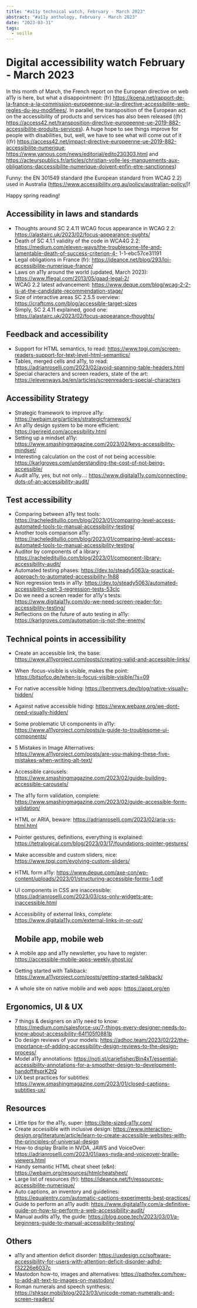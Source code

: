 ```yaml
---
title: "#a11y technical watch, February - March 2023"
abstract: "#a11y anthology, February - March 2023"
date: "2023-03-31"
tags:
  - veille
---
```

# Digital accessibility watch February - March 2023
In this month of March, the French report on the European directive on web a11y is here, but what a disappointment: (fr) https://koena.net/rapport-de-la-france-a-la-commission-europeenne-sur-la-directive-accessibilite-web-regles-du-jeu-modifiees/. In parallel, the transposition of the European act on the accessibility of products and services has also been released ((fr) https://access42.net/transposition-directive-europeenne-ue-2019-882-accessibilite-produits-services). A huge hope to see things improve for people with disabilities, but, well, we have to see what will come out of it ((fr) https://access42.net/impact-directive-europeenne-ue-2019-882-accessibilite-numerique, https://www.yanous.com/news/editorial/edito230303.html and 
https://acteurspublics.fr/articles/christian-volle-les-manquements-aux-obligations-daccessibilite-numerique-doivent-enfin-etre-sanctionnes)

Funny: the EN 301549 standard (the European standard from WCAG 2.2) used in Australia (https://www.accessibility.org.au/policy/australian-policy/)!

Happy spring reading!

## Accessibility in laws and standards
- Thoughts around SC 2.4.11 WCAG focus appearance in WCAG 2.2: https://alastairc.uk/2023/02/focus-appearance-oughts/
- Death of SC 4.1.1 validity of the code in WCA4G 2.2: https://medium.com/eleven-ways/the-troublesome-life-and-lamentable-death-of-success-criterion-4- 1-1-ebc57ce31191
- Legal obligations in France (fr): https://ideance.net/blog/293/loi-accessibilite-numerique-france/
- Laws on a11y around the world (updated, March 2023): https://www.lflegal.com/2013/05/gaad-legal-2/
- WCAG 2.2 latest advancement: https://www.deque.com/blog/wcag-2-2-is-at-the-candidate-recommendation-stage/
- Size of interactive areas SC 2.5.5 overview: https://craftcms.com/blog/accessible-target-sizes
- Simply, SC 2.4.11 explained, good one: https://alastairc.uk/2023/02/focus-appearance-thoughts/
## Feedback and accessibility
- Support for HTML semantics, to read: https://www.tpgi.com/screen-readers-support-for-text-level-html-semantics/
- Tables, merged cells and a11y, to read: https://adrianroselli.com/2023/02/avoid-spanning-table-headers.html
- Special characters and screen readers, state of the art: https://elevenways.be/en/articles/screenreaders-special-characters
## Accessibility Strategy
- Strategic framework to improve a11y: https://webaim.org/articles/strategicframework/
- An a11y design system to be more efficient: https://gerireid.com/accessibility.html
- Setting up a mindset a11y: https://www.smashingmagazine.com/2023/02/keys-accessibility-mindset/
- Interesting calculation on the cost of not being accessible: https://karlgroves.com/understanding-the-cost-of-not-being-accessible/
- Audit a11y, yes, but not only...: https://www.digitala11y.com/connecting-dots-of-an-accessibility-audit/
## Test accessibility
- Comparing between a11y test tools: https://racheleditullio.com/blog/2023/01/comparing-level-access-automated-tools-to-manual-accessibility-testing/
- Another tools comparison a11y: https://racheleditullio.com/blog/2023/01/comparing-level-access-automated-tools-to-manual-accessibility-testing/
- Auditor by components of a library: https://racheleditullio.com/blog/2023/01/component-library-accessibility-audit/
- Automated testing phases: https://dev.to/steady5063/a-practical-approach-to-automated-accessibility-1h88
- Non regression tests in a11y: https://dev.to/steady5063/automated-accessibility-part-3-regression-tests-53clc
- Do we need a screen reader for a11y's tests: https://www.digitala11y.com/do-we-need-screen-reader-for-accessibility-testing/
- Reflections on the future of auto testing in a11y: https://karlgroves.com/automation-is-not-the-enemy/
## Technical points in accessibility
- Create an accessible link, the base: https://www.a11yproject.com/posts/creating-valid-and-accessible-links/
- When :focus-visible is visible, makes the point: https://bitsofco.de/when-is-focus-visible-visible/?s=09
- For native accessible hiding: https://benmyers.dev/blog/native-visually-hidden/
- Against native accessible hiding: https://www.webaxe.org/we-dont-need-visually-hidden/
- Some problematic UI components in a11y: https://www.a11yproject.com/posts/a-guide-to-troublesome-ui-components/
- 5 Mistakes in Image Alternatives: https://www.a11yproject.com/posts/are-you-making-these-five-mistakes-when-writing-alt-text/
- Accessible carousels: https://www.smashingmagazine.com/2023/02/guide-building-accessible-carousels/
- The a11y form validation, complete: https://www.smashingmagazine.com/2023/02/guide-accessible-form-validation/
- HTML or ARIA, beware: https://adrianroselli.com/2023/02/aria-vs-html.html
- Pointer gestures, definitions, everything is explained: https://tetralogical.com/blog/2023/03/17/foundations-pointer-gestures/
- Make accessible and custom sliders, nice: https://www.tpgi.com/evolving-custom-sliders/
- HTML form a11y: https://www.deque.com/axe-con/wp-content/uploads/2023/01/structuring-accessible-forms-1.pdf
- UI components in CSS are inaccessible: https://adrianroselli.com/2023/03/css-only-widgets-are-inaccessible.html
- Accessibility of external links, complete: https://www.digitala11y.com/external-links-in-or-out/

  ## Mobile app, mobile web
- A mobile app and a11y newsletter, you have to register: https://accessible-mobile-apps-weekly.ghost.io/
- Getting started with Talkback: https://www.a11yproject.com/posts/getting-started-talkback/
- A whole site on native mobile and web apps: https://appt.org/en
## Ergonomics, UI & UX
- 7 things & designers on a11y need to know: https://medium.com/salesforce-ux/7-things-every-designer-needs-to-know-about-accessibility-64f105f0881b
- Do design reviews of your models: https://adhoc.team/2023/02/22/the-importance-of-adding-accessibility-design-reviews-to-the-design-process/
- Model a11y annotations: https://noti.st/cariefisher/Bin4xT/essential-accessibility-annotations-for-a-smoother-design-to-development-handoff#sprK2tQ
- UX best practices for subtitles: https://www.smashingmagazine.com/2023/01/closed-captions-subtitles-ux/
## Resources
- Little tips for the a11y, super: https://bite-sized-a11y.com/
- Create accessible with inclusive design: https://www.interaction-design.org/literature/article/learn-to-create-accessible-websites-with-the-principles-of-universal-design
- How-to display Braille in NVDA, JAWS and VoiceOver: https://adrianroselli.com/2023/01/jaws-nvda-and-voiceover-braille-viewers.html
- Handy semantic HTML cheat sheet (e&n): https://webaim.org/resources/htmlcheatsheet/
- Large list of resources (fr): https://ideance.net/fr/ressources-accessibilite-numerique/
- Auto captions, an inventory and guidelines: https://equalentry.com/automatic-captions-experiments-best-practices/
- Guide to perform an a11y audit: https://www.digitala11y.com/a-definitive-guide-on-how-to-perform-a-web-accessibility-audit/
- Manual audits a11y, the guide: https://blog.pope.tech/2023/03/01/a-beginners-guide-to-manual-accessibility-testing/
## Others
- a11y and attention deficit disorder: https://uxdesign.cc/software-accessibility-for-users-with-attention-deficit-disorder-adhd-f32226e6037c
- Mastodon how-to, images and alternatives: https://pathofex.com/how-to-add-alt-text-to-images-on-mastodon/
- Roman numerals and speech synthesis: https://shkspr.mobi/blog/2023/03/unicode-roman-numerals-and-screen-readers/